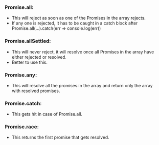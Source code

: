 ### Promise.all:
- This will reject as soon as one of the Promises in the array rejects.
- If any one is rejected, it has to be caught in a catch block after Promise.all(...).catch(err => console.log(err))

### Promise.allSettled:
- This will never reject, it will resolve once all Promises in the array have either rejected or resolved.
- Better to use this.

### Promise.any:
- This will resolve all the promises in the array and return only the array with resolved promises.

### Promise.catch:
- This gets hit in case of Promise.all.

### Promise.race:
- This returns the first promise that gets resolved.